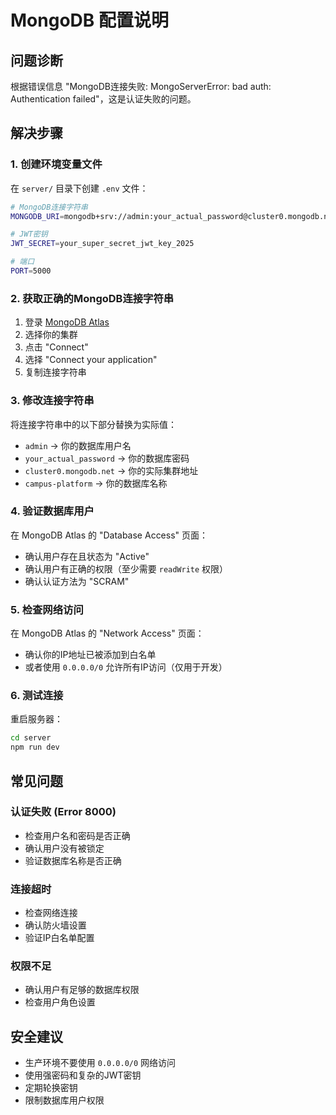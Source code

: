 # MongoDB 配置说明

## 问题诊断
根据错误信息 "MongoDB连接失败: MongoServerError: bad auth: Authentication failed"，这是认证失败的问题。

## 解决步骤

### 1. 创建环境变量文件
在 `server/` 目录下创建 `.env` 文件：

```bash
# MongoDB连接字符串
MONGODB_URI=mongodb+srv://admin:your_actual_password@cluster0.mongodb.net/campus-platform?retryWrites=true&w=majority

# JWT密钥
JWT_SECRET=your_super_secret_jwt_key_2025

# 端口
PORT=5000
```

### 2. 获取正确的MongoDB连接字符串
1. 登录 [MongoDB Atlas](https://cloud.mongodb.com)
2. 选择你的集群
3. 点击 "Connect"
4. 选择 "Connect your application"
5. 复制连接字符串

### 3. 修改连接字符串
将连接字符串中的以下部分替换为实际值：
- `admin` → 你的数据库用户名
- `your_actual_password` → 你的数据库密码
- `cluster0.mongodb.net` → 你的实际集群地址
- `campus-platform` → 你的数据库名称

### 4. 验证数据库用户
在 MongoDB Atlas 的 "Database Access" 页面：
- 确认用户存在且状态为 "Active"
- 确认用户有正确的权限（至少需要 `readWrite` 权限）
- 确认认证方法为 "SCRAM"

### 5. 检查网络访问
在 MongoDB Atlas 的 "Network Access" 页面：
- 确认你的IP地址已被添加到白名单
- 或者使用 `0.0.0.0/0` 允许所有IP访问（仅用于开发）

### 6. 测试连接
重启服务器：
```bash
cd server
npm run dev
```

## 常见问题

### 认证失败 (Error 8000)
- 检查用户名和密码是否正确
- 确认用户没有被锁定
- 验证数据库名称是否正确

### 连接超时
- 检查网络连接
- 确认防火墙设置
- 验证IP白名单配置

### 权限不足
- 确认用户有足够的数据库权限
- 检查用户角色设置

## 安全建议
- 生产环境不要使用 `0.0.0.0/0` 网络访问
- 使用强密码和复杂的JWT密钥
- 定期轮换密钥
- 限制数据库用户权限
